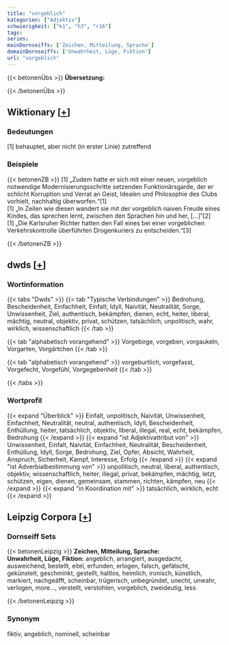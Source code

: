 ```yaml
---
title: "vorgeblich"
kategorien: ["Adjektiv"]
schwierigkeit: ["k1", "h3", "r16"]
tags:
series:
mainDornseiffs: ['Zeichen, Mitteilung, Sprache']
domainDornseiffs: ['Unwahrheit, Lüge, Fiktion']
url: "vorgeblich"
---
```


{{< betonenÜbs >}}
**Übersetzung:**  
  
{{< /betonenÜbs >}}

## Wiktionary [[+](https://de.wiktionary.org/wiki/vorgeblich)]

### Bedeutungen
[1] behauptet, aber nicht (in erster Linie) zutreffend  

### Beispiele
{{< betonenZB >}}
[1] „Zudem hatte er sich mit einer neuen, vorgeblich notwendige Modernisierungsschritte setzenden Funktionärsgarde, der er schlicht Korruption und Verrat an Geist, Idealen und Philosophie des Clubs vorhielt, nachhaltig überworfen.“[1]  
[1] „In Zeilen wie diesen wandert sie mit der vorgeblich naiven Freude eines Kindes, das sprechen lernt, zwischen den Sprachen hin und her, […]“[2]  
[1] „Die Karlsruher Richter hatten den Fall eines bei einer vorgeblichen Verkehrskontrolle überführten Drogenkuriers zu entscheiden.“[3]  

{{< /betonenZB >}}


## dwds [[+](https://www.dwds.de/wb/vorgeblich)]

### Wortinformation
{{< tabs "Dwds" >}}
{{< tab "Typische Verbindungen" >}}
Bedrohung, Bescheidenheit, Einfachheit, Einfalt, Idyll, Naivität, Neutralität, Sorge, Unwissenheit, Ziel, authentisch, bekämpfen, dienen, echt, heiter, liberal, mächtig, neutral, objektiv, privat, schützen, tatsächlich, unpolitisch, wahr, wirklich, wissenschaftlich
{{< /tab >}}

{{< tab "alphabetisch vorangehend" >}}
Vorgebirge, vorgeben, vorgaukeln, Vorgarten, Vorgärtchen
{{< /tab >}}

{{< tab "alphabetisch vorangehend" >}}
vorgeburtlich, vorgefasst, Vorgefecht, Vorgefühl, Vorgegebenheit
{{< /tab >}}

{{< /tabs >}}

### Wortprofil
{{< expand "Überblick" >}} Einfalt, unpolitisch, Naivität, Unwissenheit, Einfachheit, Neutralität, neutral, authentisch, Idyll, Bescheidenheit, Enthüllung, heiter, tatsächlich, objektiv, liberal, illegal, real, echt, bekämpfen, Bedrohung {{< /expand >}}
{{< expand "ist Adjektivattribut von" >}} Unwissenheit, Einfalt, Naivität, Einfachheit, Neutralität, Bescheidenheit, Enthüllung, Idyll, Sorge, Bedrohung, Ziel, Opfer, Absicht, Wahrheit, Anspruch, Sicherheit, Kampf, Interesse, Erfolg {{< /expand >}}
{{< expand "ist Adverbialbestimmung von" >}} unpolitisch, neutral, liberal, authentisch, objektiv, wissenschaftlich, heiter, illegal, privat, bekämpfen, mächtig, letzt, schützen, eigen, dienen, gemeinsam, stammen, richten, kämpfen, neu {{< /expand >}}
{{< expand "in Koordination mit" >}} tatsächlich, wirklich, echt {{< /expand >}}

## Leipzig Corpora [[+](https://corpora.uni-leipzig.de/en/res?word=vorgeblich&corpusId=deu_newscrawl-public_2018)]

### Dornseiff Sets
{{< betonenLeipzig >}}
**Zeichen, Mitteilung, Sprache:**  
**Unwahrheit, Lüge, Fiktion:** angeblich, arrangiert, ausgedacht, ausweichend, bestellt, eitel, erfunden, erlogen, falsch, gefälscht, gekünstelt, geschminkt, gestellt, haltlos, heimlich, ironisch, künstlich, markiert, nachgeäfft, scheinbar, trügerisch, unbegründet, unecht, unwahr, verlogen, more..., verstellt, verstohlen, vorgeblich, zweideutig, less  

{{< /betonenLeipzig >}}

### Synonym
fiktiv, angeblich, nominell, scheinbar

